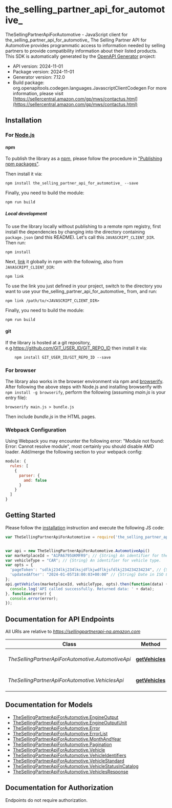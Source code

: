 # the_selling_partner_api_for_automotive_

TheSellingPartnerApiForAutomotive - JavaScript client for the_selling_partner_api_for_automotive_
The Selling Partner API for Automotive provides programmatic access to information needed by selling partners to provide compatibility information about their listed products.
This SDK is automatically generated by the [OpenAPI Generator](https://openapi-generator.tech) project:

- API version: 2024-11-01
- Package version: 2024-11-01
- Generator version: 7.12.0
- Build package: org.openapitools.codegen.languages.JavascriptClientCodegen
For more information, please visit [https://sellercentral.amazon.com/gp/mws/contactus.html](https://sellercentral.amazon.com/gp/mws/contactus.html)

## Installation

### For [Node.js](https://nodejs.org/)

#### npm

To publish the library as a [npm](https://www.npmjs.com/), please follow the procedure in ["Publishing npm packages"](https://docs.npmjs.com/getting-started/publishing-npm-packages).

Then install it via:

```shell
npm install the_selling_partner_api_for_automotive_ --save
```

Finally, you need to build the module:

```shell
npm run build
```

##### Local development

To use the library locally without publishing to a remote npm registry, first install the dependencies by changing into the directory containing `package.json` (and this README). Let's call this `JAVASCRIPT_CLIENT_DIR`. Then run:

```shell
npm install
```

Next, [link](https://docs.npmjs.com/cli/link) it globally in npm with the following, also from `JAVASCRIPT_CLIENT_DIR`:

```shell
npm link
```

To use the link you just defined in your project, switch to the directory you want to use your the_selling_partner_api_for_automotive_ from, and run:

```shell
npm link /path/to/<JAVASCRIPT_CLIENT_DIR>
```

Finally, you need to build the module:

```shell
npm run build
```

#### git

If the library is hosted at a git repository, e.g.https://github.com/GIT_USER_ID/GIT_REPO_ID
then install it via:

```shell
    npm install GIT_USER_ID/GIT_REPO_ID --save
```

### For browser

The library also works in the browser environment via npm and [browserify](http://browserify.org/). After following
the above steps with Node.js and installing browserify with `npm install -g browserify`,
perform the following (assuming *main.js* is your entry file):

```shell
browserify main.js > bundle.js
```

Then include *bundle.js* in the HTML pages.

### Webpack Configuration

Using Webpack you may encounter the following error: "Module not found: Error:
Cannot resolve module", most certainly you should disable AMD loader. Add/merge
the following section to your webpack config:

```javascript
module: {
  rules: [
    {
      parser: {
        amd: false
      }
    }
  ]
}
```

## Getting Started

Please follow the [installation](#installation) instruction and execute the following JS code:

```javascript
var TheSellingPartnerApiForAutomotive = require('the_selling_partner_api_for_automotive_');


var api = new TheSellingPartnerApiForAutomotive.AutomotiveApi()
var marketplaceId = "A1PA6795UKMFR9"; // {String} An identifier for the marketplace in which the resource operates.
var vehicleType = "CAR"; // {String} An identifier for vehicle type.
var opts = {
  'pageToken': "sdlkj234lkj234lksjdflkjwdflkjsfdlkj234234234234", // {String} A token to fetch a certain page when there are multiple pages worth of results.
  'updatedAfter': "2024-01-05T18:00:03+00:00" // {String} Date in ISO 8601 format, if provided only vehicles which are modified/added to Amazon's catalog after this date will be returned.
};
api.getVehicles(marketplaceId, vehicleType, opts).then(function(data) {
  console.log('API called successfully. Returned data: ' + data);
}, function(error) {
  console.error(error);
});


```

## Documentation for API Endpoints

All URIs are relative to *https://sellingpartnerapi-na.amazon.com*

Class | Method | HTTP request | Description
------------ | ------------- | ------------- | -------------
*TheSellingPartnerApiForAutomotive.AutomotiveApi* | [**getVehicles**](docs/AutomotiveApi.md#getVehicles) | **GET** /catalog/2024-11-01/automotive/vehicles | 
*TheSellingPartnerApiForAutomotive.VehiclesApi* | [**getVehicles**](docs/VehiclesApi.md#getVehicles) | **GET** /catalog/2024-11-01/automotive/vehicles | 


## Documentation for Models

 - [TheSellingPartnerApiForAutomotive.EngineOutput](docs/EngineOutput.md)
 - [TheSellingPartnerApiForAutomotive.EngineOutputUnit](docs/EngineOutputUnit.md)
 - [TheSellingPartnerApiForAutomotive.Error](docs/Error.md)
 - [TheSellingPartnerApiForAutomotive.ErrorList](docs/ErrorList.md)
 - [TheSellingPartnerApiForAutomotive.MonthAndYear](docs/MonthAndYear.md)
 - [TheSellingPartnerApiForAutomotive.Pagination](docs/Pagination.md)
 - [TheSellingPartnerApiForAutomotive.Vehicle](docs/Vehicle.md)
 - [TheSellingPartnerApiForAutomotive.VehicleIdentifiers](docs/VehicleIdentifiers.md)
 - [TheSellingPartnerApiForAutomotive.VehicleStandard](docs/VehicleStandard.md)
 - [TheSellingPartnerApiForAutomotive.VehicleStatusInCatalog](docs/VehicleStatusInCatalog.md)
 - [TheSellingPartnerApiForAutomotive.VehiclesResponse](docs/VehiclesResponse.md)


## Documentation for Authorization

Endpoints do not require authorization.

